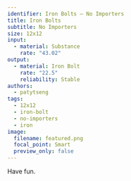 ```yaml
---
identifier: Iron Bolts – No Importers
title: Iron Bolts
subtitle: No Importers
size: 12x12
input:
  - material: Substance
    rate: "43.02"
output:
  - material: Iron Bolt
    rate: "22.5"
    reliability: Stable
authors:
  - patytseng
tags:
  - 12x12
  - iron-bolt
  - no-importers
  - iron
image:
  filename: featured.png
  focal_point: Smart
  preview_only: false
---
```

Have fun.